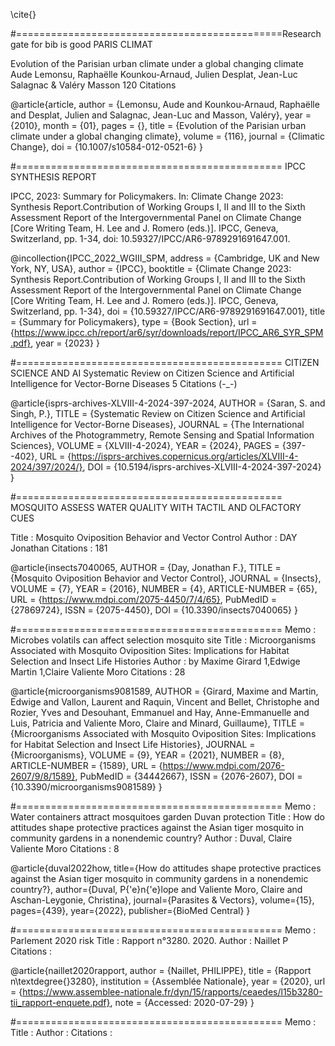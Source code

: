 \cite{}

#==============================================Researchgate for bib is good
PARIS CLIMAT

Evolution of the Parisian urban climate under a global changing climate
Aude Lemonsu, Raphaëlle Kounkou-Arnaud, Julien Desplat, Jean-Luc Salagnac & Valéry Masson 
120 Citations

@article{article,
author = {Lemonsu, Aude and Kounkou-Arnaud, Raphaëlle and Desplat, Julien and Salagnac, Jean-Luc and Masson, Valéry},
year = {2010},
month = {01},
pages = {},
title = {Evolution of the Parisian urban climate under a global changing climate},
volume = {116},
journal = {Climatic Change},
doi = {10.1007/s10584-012-0521-6}
}

#==============================================
IPCC SYNTHESIS REPORT

IPCC, 2023: Summary for Policymakers. 
In: Climate Change 2023: Synthesis Report.Contribution of Working Groups I, II and III to the Sixth Assessment Report of the Intergovernmental Panel on Climate Change [Core Writing Team, H. Lee and J. Romero (eds.)]. IPCC, Geneva, Switzerland, pp. 1-34, doi: 10.59327/IPCC/AR6-9789291691647.001.

@incollection{IPCC_2022_WGIII_SPM,
    address = {Cambridge, UK and New York, NY, USA},
    author = {IPCC},
    booktitle = {Climate Change 2023: Synthesis Report.Contribution of Working Groups I, II and III to the Sixth Assessment Report of the Intergovernmental Panel on Climate Change [Core Writing Team, H. Lee and J. Romero (eds.)]. IPCC, Geneva, Switzerland, pp. 1-34},
    doi = {10.59327/IPCC/AR6-9789291691647.001},
    title = {Summary for Policymakers},
    type = {Book Section},
    url = {https://www.ipcc.ch/report/ar6/syr/downloads/report/IPCC_AR6_SYR_SPM.pdf},
    year = {2023}
}

#==============================================
CITIZEN SCIENCE AND AI
Systematic Review on Citizen Science and Artificial Intelligence for Vector-Borne Diseases
5 Citations (-_-)

@article{isprs-archives-XLVIII-4-2024-397-2024,
AUTHOR = {Saran, S. and Singh, P.},
TITLE = {Systematic Review on Citizen Science and Artificial Intelligence for Vector-Borne Diseases},
JOURNAL = {The International Archives of the Photogrammetry, Remote Sensing and Spatial Information Sciences},
VOLUME = {XLVIII-4-2024},
YEAR = {2024},
PAGES = {397--402},
URL = {https://isprs-archives.copernicus.org/articles/XLVIII-4-2024/397/2024/},
DOI = {10.5194/isprs-archives-XLVIII-4-2024-397-2024}
}

#==============================================
MOSQUITO ASSESS WATER QUALITY WITH TACTIL AND OLFACTORY CUES

Title : Mosquito Oviposition Behavior and Vector Control
Author : DAY Jonathan
Citations : 181 

@article{insects7040065,
AUTHOR = {Day, Jonathan F.},
TITLE = {Mosquito Oviposition Behavior and Vector Control},
JOURNAL = {Insects},
VOLUME = {7},
YEAR = {2016},
NUMBER = {4},
ARTICLE-NUMBER = {65},
URL = {https://www.mdpi.com/2075-4450/7/4/65},
PubMedID = {27869724},
ISSN = {2075-4450},
DOI = {10.3390/insects7040065}
}


#==============================================
Memo : Microbes volatils can affect selection mosquito site
Title : Microorganisms Associated with Mosquito Oviposition Sites: Implications for Habitat Selection and Insect Life Histories
Author : by Maxime Girard 1,Edwige Martin 1,Claire Valiente Moro 
Citations : 28

@article{microorganisms9081589,
AUTHOR = {Girard, Maxime and Martin, Edwige and Vallon, Laurent and Raquin, Vincent and Bellet, Christophe and Rozier, Yves and Desouhant, Emmanuel and Hay, Anne-Emmanuelle and Luis, Patricia and Valiente Moro, Claire and Minard, Guillaume},
TITLE = {Microorganisms Associated with Mosquito Oviposition Sites: Implications for Habitat Selection and Insect Life Histories},
JOURNAL = {Microorganisms},
VOLUME = {9},
YEAR = {2021},
NUMBER = {8},
ARTICLE-NUMBER = {1589},
URL = {https://www.mdpi.com/2076-2607/9/8/1589},
PubMedID = {34442667},
ISSN = {2076-2607},
DOI = {10.3390/microorganisms9081589}
}


#==============================================
Memo : Water containers attract mosquitoes garden Duvan protection
Title : How do attitudes shape protective practices against the Asian tiger mosquito in community gardens in a nonendemic country?
Author : Duval, Claire Valiente Moro
Citations :  8

@article{duval2022how, 
title={How do attitudes shape protective practices against the Asian tiger mosquito in community gardens in a nonendemic country?}, 
author={Duval, P{'e}n{'e}lope and Valiente Moro, Claire and Aschan-Leygonie, Christina}, 
journal={Parasites & Vectors}, 
volume={15}, 
pages={439}, 
year={2022}, 
publisher={BioMed Central} }

#==============================================
Memo : Parlement 2020 risk 
Title : Rapport n°3280. 2020.
Author : Naillet P
Citations : 


@article{naillet2020rapport,
  author       = {Naillet, PHILIPPE},
  title        = {Rapport n\textdegree{}3280},
  institution  = {Assemblée Nationale},
  year         = {2020},
  url          = {https://www.assemblee-nationale.fr/dyn/15/rapports/ceaedes/l15b3280-tii_rapport-enquete.pdf},
  note         = {Accessed: 2020-07-29}
}

#==============================================
Memo : 
Title : 
Author : 
Citations : 